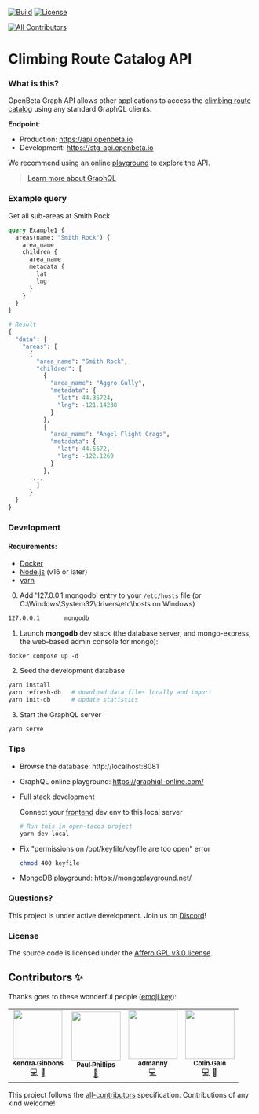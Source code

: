 [![Build](https://gitlab.com/openbeta/openbeta-graphql/badges/develop/pipeline.svg)](https://gitlab.com/openbeta/openbeta-graphql/-/pipelines) [![License](https://img.shields.io/github/license/openbeta/openbeta-graphql?style=flat-square)](./LICENSE)
<!-- ALL-CONTRIBUTORS-BADGE:START - Do not remove or modify this section -->
[![All Contributors](https://img.shields.io/badge/all_contributors-4-orange.svg?style=flat-square)](#contributors-)
<!-- ALL-CONTRIBUTORS-BADGE:END -->

# Climbing Route Catalog API 

### What is this?

OpenBeta Graph API allows other applications to access the [climbing route catalog](https://github.com/OpenBeta/opentacos-content) using any standard GraphQL clients.
 
**Endpoint**: 
- Production: https://api.openbeta.io
- Development: https://stg-api.openbeta.io

We recommend using an online [playground](https://graphiql-online.com) to explore the API.

> [Learn more about GraphQL](https://graphql.org)

### Example query

Get all sub-areas at Smith Rock

```graphql
query Example1 {
  areas(name: "Smith Rock") {
    area_name
    children {
      area_name
      metadata {
        lat
        lng
      }
    }
  }
}

# Result
{
  "data": {
    "areas": [
      {
        "area_name": "Smith Rock",
        "children": [
          {
            "area_name": "Aggro Gully",
            "metadata": {
              "lat": 44.36724,
              "lng": -121.14238
            }
          },
          {
            "area_name": "Angel Flight Crags",
            "metadata": {
              "lat": 44.5672,
              "lng": -122.1269
            }
          },
       ...
        ]
      }
  }
}
```

### Development
#### Requirements:

- [Docker](https://docs.docker.com/get-docker)
- [Node.js](https://nodejs.org) (v16 or later)
- [yarn](https://yarnpkg.com/getting-started/install)


0. Add '127.0.0.1 mongodb' entry to your `/etc/hosts` file (or C:\Windows\System32\drivers\etc\hosts on Windows)

```bash
127.0.0.1       mongodb
```

1.  Launch **mongodb** dev stack (the database server, and mongo-express, the web-based admin console for mongo):

```
docker compose up -d
```

2. Seed the development database

```bash
yarn install
yarn refresh-db   # download data files locally and import
yarn init-db      # update statistics
```

3. Start the GraphQL server
```bash
yarn serve
```

### Tips

- Browse the database: http://localhost:8081

- GraphQL online playground: https://graphiql-online.com/

- Full stack development

  Connect your [frontend](https://github.com/OpenBeta/open-tacos) dev env to this local server
  ```bash
  # Run this in open-tacos project
  yarn dev-local
  ```

- Fix "permissions on /opt/keyfile/keyfile are too open" error
  
  ```bash
  chmod 400 keyfile
  ```

- MongoDB playground: https://mongoplayground.net/

### Questions?

This project is under active development.  Join us on [Discord](https://discord.gg/xcWha22BhT)!

### License

The source code is licensed under the [Affero GPL v3.0 license](./LICENSE).

## Contributors ✨

Thanks goes to these wonderful people ([emoji key](https://allcontributors.org/docs/en/emoji-key)):

<!-- ALL-CONTRIBUTORS-LIST:START - Do not remove or modify this section -->
<!-- prettier-ignore-start -->
<!-- markdownlint-disable -->
<table>
  <tr>
    <td align="center"><a href="https://github.com/gibboj"><img src="https://avatars.githubusercontent.com/u/2992272?v=4?s=100" width="100px;" alt=""/><br /><sub><b>Kendra Gibbons</b></sub></a><br /><a href="https://github.com/OpenBeta/openbeta-graphql/commits?author=gibboj" title="Code">💻</a> <a href="#ideas-gibboj" title="Ideas, Planning, & Feedback">🤔</a></td>
    <td align="center"><a href="http://ukclimbing.com"><img src="https://avatars.githubusercontent.com/u/677264?v=4?s=100" width="100px;" alt=""/><br /><sub><b>Paul Phillips</b></sub></a><br /><a href="#ideas-pau1phi11ips" title="Ideas, Planning, & Feedback">🤔</a></td>
    <td align="center"><a href="https://github.com/admanny"><img src="https://avatars.githubusercontent.com/u/31676895?v=4?s=100" width="100px;" alt=""/><br /><sub><b>admanny</b></sub></a><br /><a href="https://github.com/OpenBeta/openbeta-graphql/commits?author=admanny" title="Code">💻</a></td>
    <td align="center"><a href="https://github.com/CocoisBuggy"><img src="https://avatars.githubusercontent.com/u/64557383?v=4?s=100" width="100px;" alt=""/><br /><sub><b>Colin Gale</b></sub></a><br /><a href="https://github.com/OpenBeta/openbeta-graphql/commits?author=CocoisBuggy" title="Code">💻</a> <a href="#ideas-CocoisBuggy" title="Ideas, Planning, & Feedback">🤔</a></td>
  </tr>
</table>

<!-- markdownlint-restore -->
<!-- prettier-ignore-end -->

<!-- ALL-CONTRIBUTORS-LIST:END -->

This project follows the [all-contributors](https://github.com/all-contributors/all-contributors) specification. Contributions of any kind welcome!
